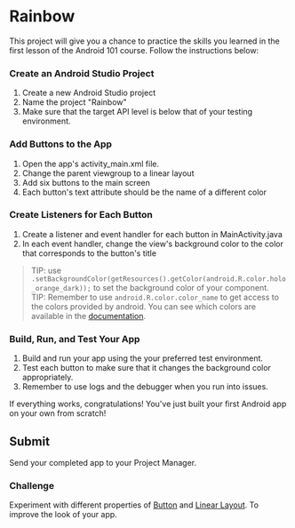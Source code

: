# Rainbow

This project will give you a chance to practice the skills you learned in the first lesson of the Android 101 course. Follow the instructions below:

### Create an Android Studio Project

1. Create a new Android Studio project
2. Name the project "Rainbow"
3. Make sure that the target API level is below that of your testing environment.

### Add Buttons to the App

1. Open the app's activity_main.xml file.
2. Change the parent viewgroup to a linear layout
3. Add six buttons to the main screen
4. Each button's text attribute should be the name of a different color

### Create Listeners for Each Button

1. Create a listener and event handler for each button in MainActivity.java
2. In each event handler, change the view's background color to the color that corresponds to the button's title

>TIP: use `.setBackgroundColor(getResources().getColor(android.R.color.holo_orange_dark));` to set the background color of your component.  
>TIP: Remember to use `android.R.color.color_name` to get access to the colors provided by android. You can see which colors are available in the [documentation](https://developer.android.com/reference/android/R.color "Android Color Documentation").

### Build, Run, and Test Your App

1. Build and run your app using the your preferred test environment.
2. Test each button to make sure that it changes the background color appropriately.
3. Remember to use logs and the debugger when you run into issues.

If everything works, congratulations! You've just built your first Android app on your own from scratch!

## Submit

Send your completed app to your Project Manager.

### Challenge

Experiment with different properties of [Button](https://developer.android.com/reference/android/widget/Button) and [Linear Layout](https://developer.android.com/guide/topics/ui/layout/linear). To improve the look of your app.

